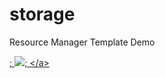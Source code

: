 # storage
Resource Manager Template Demo

<a href="https://azuredeploy.net/" target="_blank">;
    <img src="http://azuredeploy.net/deploybutton.png"/>;
&lt;/a&gt;
